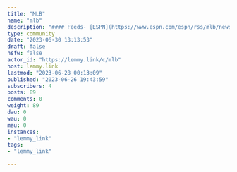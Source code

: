 ```yaml
---
title: "MLB" 
name: "mlb"
description: "#### Feeds- [ESPN](https://www.espn.com/espn/rss/mlb/news)- [NY Times](https://rss.nytimes.com/services/xml/rss/nyt/Baseball.xml)"
type: community
date: "2023-06-30 13:13:53"
draft: false
nsfw: false
actor_id: "https://lemmy.link/c/mlb"
host: lemmy.link
lastmod: "2023-06-28 00:13:09"
published: "2023-06-26 19:43:59"
subscribers: 4
posts: 89
comments: 0
weight: 89
dau: 0
wau: 0
mau: 0
instances:
- "lemmy_link"
tags: 
- "lemmy_link"

---
```


